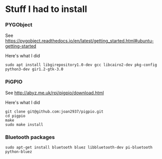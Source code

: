 # Stuff I had to install

### PYGObject
See https://pygobject.readthedocs.io/en/latest/getting_started.html#ubuntu-getting-started

Here's what I did
```
sudo apt install libgirepository1.0-dev gcc libcairo2-dev pkg-config python3-dev gir1.2-gtk-3.0
```

### PiGPIO
See http://abyz.me.uk/rpi/pigpio/download.html

Here's what I did
```
git clone git@github.com:joan2937/pigpio.git
cd pigpio
make
sudo make install
```

### Bluetooth packages

```
sudo apt-get install bluetooth bluez libbluetooth-dev pi-bluetooth python-bluez
```
